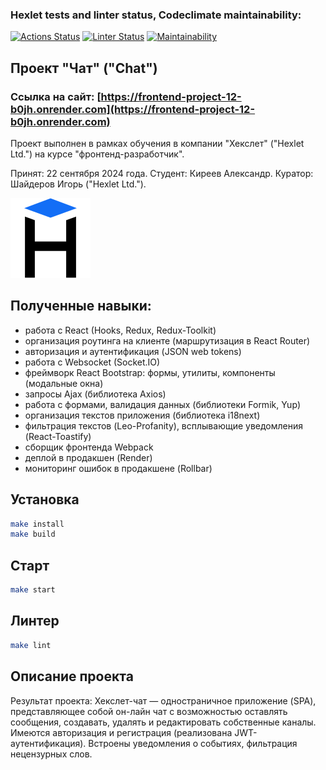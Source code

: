 ### Hexlet tests and linter status, Codeclimate maintainability:
[![Actions Status](https://github.com/AlexanderKireev/frontend-project-12/actions/workflows/hexlet-check.yml/badge.svg)](https://github.com/AlexanderKireev/frontend-project-12/actions)
[![Linter Status](https://github.com/AlexanderKireev/frontend-project-12/actions/workflows/eslint-check.yml/badge.svg)](https://github.com/AlexanderKireev/frontend-project-12/actions)
[![Maintainability](https://api.codeclimate.com/v1/badges/98b1aed19e7989fc109e/maintainability)](https://codeclimate.com/github/AlexanderKireev/frontend-project-12/maintainability)

## Проект "Чат" ("Chat")
### Ссылка на сайт: [https://frontend-project-12-b0jh.onrender.com](https://frontend-project-12-b0jh.onrender.com)

Проект выполнен в рамках обучения в компании "Хекслет" ("Hexlet Ltd.") на курсе "фронтенд-разработчик".

Принят: 22 сентября 2024 года. Студент: Киреев Александр. Куратор: Шайдеров Игорь ("Hexlet Ltd.").

[![Hexlet Ltd. logo](https://raw.githubusercontent.com/Hexlet/assets/master/images/hexlet_logo128.png)](https://ru.hexlet.io/pages/about?utm_source=github&utm_medium=link&utm_campaign=java-package)

## Полученные навыки:
- работа с React (Hooks, Redux, Redux-Toolkit)
- организация роутинга на клиенте (маршрутизация в React Router)
- авторизация и аутентификация (JSON web tokens)
- работа с Websocket (Socket.IO)
- фреймворк React Bootstrap: формы, утилиты, компоненты (модальные окна)
- запросы Ajax (библиотека Axios)
- работа с формами, валидация данных (библиотеки Formik, Yup)
- организация текстов приложения (библиотека i18next)
- фильтрация текстов (Leo-Profanity), всплывающие уведомления (React-Toastify)
- сборщик фронтенда Webpack
- деплой в продакшен (Render)
- мониторинг ошибок в продакшене (Rollbar)

## Установка
```sh
make install
make build
```

## Старт
```sh
make start
```

## Линтер
```sh
make lint
```

## Описание проекта
Результат проекта: Хекслет-чат — одностраничное приложение (SPA), представляющее собой он-лайн чат с возможностью оставлять сообщения, создавать, удалять и редактировать собственные каналы. Имеются авторизация и регистрация (реализована JWT-аутентификация). Встроены уведомления о событиях, фильтрация нецензурных слов.
